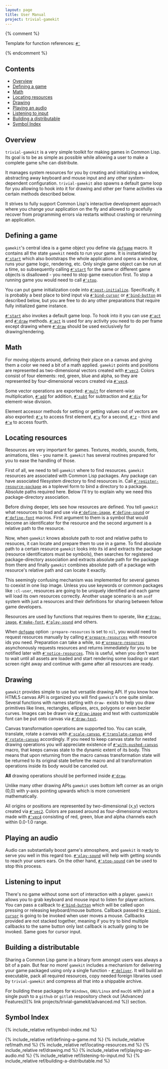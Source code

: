 ```yaml
---
layout: page
title: User Manual
project: trivial-gamekit
---
```


{% comment %}

Template for function references:
[`#'`](#gamekit-)

{% endcomment %}

## Contents

* [Overview](#overview)
* [Defining a game](#defining-a-game)
* [Math](#math)
* [Locating resources](#locating-resources)
* [Drawing](#drawing)
* [Playing an audio](#playing-an-audio)
* [Listening to input](#listening-to-input)
* [Building a distributable](#building-a-distributable)
* [Symbol Index](#symbol-index)


## Overview

`trivial-gamekit` is a very simple toolkit for making games in Common Lisp. Its goal is to be as
simple as possible while allowing a user to make a complete game s/he can distribute.

It manages system resources for you by creating and initializing a window, abstracting away
keyboard and mouse input and any other system-dependent configuration. `trivial-gamekit` also
spawns a default game loop for you allowing to hook into it for drawing and other per frame
activities via certain methods described below.

It strives to fully support Common Lisp's interactive development approach where you change your
application on the fly and allowed to gracefully recover from programming errors via restarts
without crashing or rerunning an application.

## Defining a game

`gamekit`'s central idea is a game object you define via [`defgame`](#gamekit-defgame) macro. It
contains all the state `gamekit` needs to run your game. It is instantiated by
[`#'start`](#gamekit-start) which also bootstraps the whole application and opens a window, runs
your game logic, rendering, etc. Only single game object can be run at a time, so subsequently
calling [`#'start`](#gamekit-start) for the same or different game objects is disallowed - you
need to stop game execution first. To stop a running game you would need to call
[`#'stop`](#gamekit-stop).

You can put game initialization code into
[`#'post-initialize`](#gamekit-post-initialize). Specifically, it is probably a best place to
bind input via [`#'bind-cursor`](#gamekit-bind-cursor) or
[`#'bind-button`](#gamekit-bind-button) as described below, but you are free to do any other
preparations that require fully initialized game instance.

[`#'start`](#gamekit-start) also invokes a default game loop. To hook into it you can use
[`#'act`](#gamekit-act) and [`#'draw`](#gamekit-draw) methods. [`#'act`](#gamekit-act) is used
for any activity you need to do per frame except drawing where [`#'draw`](#gamekit-draw) should
be used exclusively for drawing/rendering.

## Math

For moving objects around, defining their place on a canvas and giving them a color we need a
bit of a math applied. `gamekit` points and positions are represented as two-dimensional vectors
created with [`#'vec2`](#gamekit-vec2). Colors consist of four elements: red, green, blue and
alpha, so they are represented by four-dimensional vecors created via [`#'vec4`](#gamekit-vec4).

Some vector operations are exported: [`#'mult`](#gamekit-) for element-wise multiplication,
[`#'add`](#gamekit-add) for addition, [`#'subt`](#gamekit-subt) for subtraction and
[`#'div`](#gamekit-div) for element-wise division.

Element accessor methods for setting or getting values out of vectors are also exported:
[`#'x`](#gamekit-x) to access first element, [`#'y`](#gamekit-y) for a second,
[`#'z`](#gamekit-z) - third and [`#'w`](#gamekit-w) to access fourth.

## Locating resources

Resources are very important for games. Textures, models, sounds, fonts, animations, tiles - you
name it. `gamekit` has several routines prepared for you to ease the handling of those.

First of all, we need to tell `gamekit` where to find resources. `gamekit` resources are
associated with Common Lisp packages. Any package can have associated filesystem directory to
find resources in. Call [`#'register-resource-package`](#gamekit-register-resource-package) as a
toplevel form to bind a directory to a package. Absolute paths required here. Below I'll try to
explain why we need this package-directory association.

Before diving deeper, lets see how resources are defined. You tell `gamekit` what resources to
load and use via [`#'define-image`](#gamekit-define-image),
[`#'define-sound`](#gamekit-define-sound) or [`#'define-font`](#gamekit-define-font) macros.
First argument to them is a symbol that would become an identificator for the resource and the
second argument is a relative path to the resource.

Now, when `gamekit` knows absolute path to root and relative paths to resouces, it can locate
and prepare them to use in a game. To find absolute path to a certain resource `gamekit` looks
into its id and extracts the package (resource identificators must be symbols), then searches
for registered package-directory association and extracts absolute path for the package from
there and finally `gamekit` combines absolute path of a package with resource's relative path
and can locate it exactly.

This seemingly confusing mechanism was implemented for several games to coexist in one lisp
image. Unless you use keywords or common packages like `:cl-user`, resources are going to be
uniquely identified and each game will load its own resources correctly. Another usage scenario is
an `asdf` system with just a resources and their definitions for sharing between fellow game
developers.

Resources are used by functions that requires them to operate, like
[`#'draw-image`](#gamekit-draw-image), [`#'make-font`](#gamekit-make-font),
[`#'play-sound`](#gamekit-play-sound) and others.

When [`defgame`](#gamekit-defgame) option `:prepare-resources` is set to `nil`, you would need
to request resources manually by calling [`#'prepare-resources`](#gamekit-prepare-resources)
with resource ids you need. Preparation can take a while, so
[`#'prepare-resources`](#gamekit-prepare-resources) asynchonously requests resources and returns
immediately for you to be notified later with [`#'notice-resources`](#gamekit-notice-resources).
This is useful, when you don't want to wait until all assets are loaded and start rendering some
loading or start screen right away and continue with game after all resources are ready.

## Drawing

`gamekit` provides simple to use but versatile drawing API. If you know how HTML5 canvas API is
organized you will find `gamekit`'s one quite similar. Several functions with names starting
with `draw-` exists to help you draw primitives like lines, rectangles, ellipses, arcs, polygons
or even bezier curves. Images can be drawn via [`#'draw-image`](#gamekit-draw-image) and text
with customizable font can be put onto canvas via [`#'draw-text`](#gamekit-draw-text).

Canvas transformation operations are supported too. You can scale, translate, rotate a canvas
with [`#'scale-canvas`](#gamekit-scale-canvas),
[`#'translate-canvas`](#gamekit-translate-canvas) and
[`#'rotate-canvas`](#gamekit-rotate-canvas) accordingly. If you need to keep canvas state for
nested drawing operations you will appreciate existence of
[`#'with-pushed-canvas`](#gamekit-with-pushed-canvas) macro, that keeps canvas state to the
dynamic extent of its body. This means that upon returning from the macro canvas transformation
state will be returned to its original state before the macro and all transformation operations
inside its body would be canceled out.

**All** drawing operations should be performed inside [`#'draw`](#gamekit-draw).

Unlike many other drawing APIs `gamekit` uses bottom left corner as an origin (0,0) with y-axis
pointing upwards which is more convenient mathematically.

All origins or positions are represented by two-dimensional (x,y) vectors created via
[`#'vec2`](#gamekit-vec2). Colors are passed around as four-dimensional vectors made with
[`#'vec4`](#gamekit-vec4) consisting of red, green, blue and alpha channels each within 0.0-1.0
range.

## Playing an audio

Audio can substantially boost game's atmosphere, and `gamekit` is ready to serve you well in this
regard too. [`#'play-sound`](#gamekit-play-sound) will help with getting sounds to reach your
users ears. On the other hand, [`#'stop-sound`](#gamekit-stop-sound) can be used to stop this
process.

## Listening to input

There's no game without some sort of interaction with a player. `gamekit` allows you to grab
keyboard and mouse input to listen for player actions. You can pass a callback to
[`#'bind-button`](#gamekit-bind-button) which will be called upon pressing or releasing
keyboard/mouse buttons. Callback passed to [`#'bind-cursor`](#gamekit-bind-cursor) is going to
be invoked when user moves a mouse. Callbacks provided are not stacked together, meaning if you
try to bind multiple callbacks to the same button only last callback is actually going to be
invoked. Same goes for cursor input.

## Building a distributable

Sharing a Common Lisp game in a binary form amongst users was always a bit of a pain. But fear
no more! `gamekit` includes a mechanism for delivering your game packaged using only a single
function - [`#'deliver`](#gamekit-deliver). It will build an executable, pack all required
resources, copy needed foreign libraries used by `trivial-gamekit` and compress all that into a
shippable archive.

For building these packages for `Windows`, `GNU/Linux` and `macOS` with just a single push to a
`github` or `gitlab` respository check out [Advanced Features]({% link
projects/trivial-gamekit/advanced.md %}) section.

## Symbol Index
{% include_relative ref/symbol-index.md %}

{% include_relative ref/defining-a-game.md %}
{% include_relative ref/math.md %}
{% include_relative ref/locating-resources.md %}
{% include_relative ref/drawing.md %}
{% include_relative ref/playing-an-audio.md %}
{% include_relative ref/listening-to-input.md %}
{% include_relative ref/building-a-distributable.md %}
